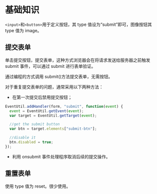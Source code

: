 # 基础知识

`<input>`和`<button>`用于定义按钮，其 type 值设为“submit”即可，图像按钮其 type 值为 image。

## 提交表单

单击提交按钮，提交表单，这种方式浏览器会在将请求发送给服务器之前触发 submit 事件，可以通过 submit 进行表单验证。

通过编程的方式调用 submit()方法提交表单，无需按钮。

对于重复提交表单的问题，通常采用以下两种方法：

- 在第一次提交后禁用提交按钮；

```js
EventUtil.addHandler(form, "submit", function(event) {
  event = EventUtil.getEvent(event);
  var target = EventUtil.getTarget(event);

  //get the submit button
  var btn = target.elements["submit-btn"];

  //disable it
  btn.disabled = true;
});
```

- 利用 onsubmit 事件处理程序取消后续的提交操作。

## 重置表单

使用 type 值为 reset。很少使用。
